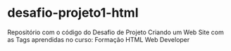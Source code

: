 # desafio-projeto1-html
Repositório com o código do Desafio de Projeto Criando um Web Site com as Tags aprendidas no curso:  Formação HTML Web Developer
